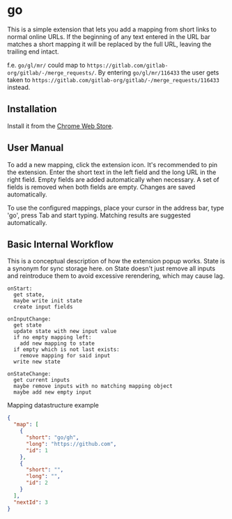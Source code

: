 # go

This is a simple extension that lets you add a mapping from short links to normal online URLs. If the beginning of any text entered in the URL bar matches a short mapping it will be replaced by the full URL, leaving the trailing end intact.

f.e. `go/gl/mr/` could map to `https://gitlab.com/gitlab-org/gitlab/-/merge_requests/`. By entering `go/gl/mr/116433` the user gets taken to `https://gitlab.com/gitlab-org/gitlab/-/merge_requests/116433` instead.

## Installation

Install it from the [Chrome Web Store](https://chromewebstore.google.com/detail/go/mahkmjlcgkcpkdoonpgjgbbocgegfjhn).

## User Manual

To add a new mapping, click the extension icon. It's recommended to pin the extension. Enter the short text in the left field and the long URL in the right field. Empty fields are added automatically when necessary. A set of fields is removed when both fields are empty. Changes are saved automatically.

To use the configured mappings, place your cursor in the address bar, type 'go', press Tab and start typing. Matching results are suggested automatically.

## Basic Internal Workflow

This is a conceptual description of how the extension popup works. State is a synonym for sync storage here. on State doesn't just remove all inputs and reintroduce them to avoid excessive rerendering, which may cause lag.

```
onStart:
  get state,
  maybe write init state
  create input fields
  
onInputChange:
  get state
  update state with new input value
  if no empty mapping left:
    add new mapping to state
  if empty which is not last exists:
    remove mapping for said input
  write new state
  
onStateChange:
  get current inputs
  maybe remove inputs with no matching mapping object
  maybe add new empty input
```

Mapping datastructure example

```json
{
  "map": [
    {
      "short": "go/gh",
      "long": "https://github.com",
      "id": 1
    },
    {
      "short": "",
      "long": "",
      "id": 2
    }
  ],
  "nextId": 3
}
```
